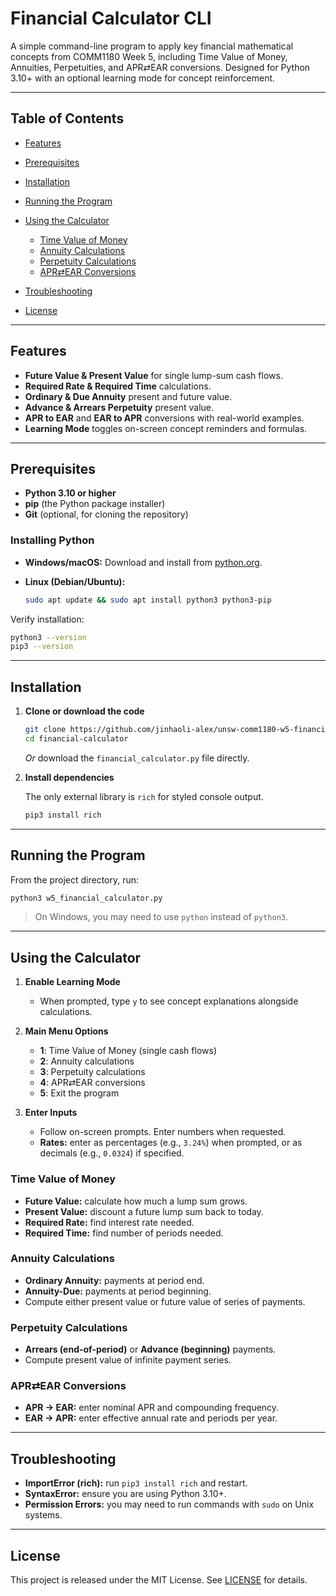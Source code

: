 # Financial Calculator CLI

A simple command-line program to apply key financial mathematical concepts from COMM1180 Week 5, including Time Value of Money, Annuities, Perpetuities, and APR⇄EAR conversions. Designed for Python 3.10+ with an optional learning mode for concept reinforcement.

---

## Table of Contents

* [Features](#features)
* [Prerequisites](#prerequisites)
* [Installation](#installation)
* [Running the Program](#running-the-program)
* [Using the Calculator](#using-the-calculator)

  * [Time Value of Money](#time-value-of-money)
  * [Annuity Calculations](#annuity-calculations)
  * [Perpetuity Calculations](#perpetuity-calculations)
  * [APR⇄EAR Conversions](#aprear-conversions)
* [Troubleshooting](#troubleshooting)
* [License](#license)

---

## Features

* **Future Value & Present Value** for single lump-sum cash flows.
* **Required Rate & Required Time** calculations.
* **Ordinary & Due Annuity** present and future value.
* **Advance & Arrears Perpetuity** present value.
* **APR to EAR** and **EAR to APR** conversions with real-world examples.
* **Learning Mode** toggles on-screen concept reminders and formulas.

---

## Prerequisites

* **Python 3.10 or higher**
* **pip** (the Python package installer)
* **Git** (optional, for cloning the repository)

### Installing Python

* **Windows/macOS:** Download and install from [python.org](https://www.python.org/downloads/).
* **Linux (Debian/Ubuntu):**

  ```bash
  sudo apt update && sudo apt install python3 python3-pip
  ```

Verify installation:

```bash
python3 --version
pip3 --version
```

---

## Installation

1. **Clone or download the code**

   ```bash
   git clone https://github.com/jinhaoli-alex/unsw-comm1180-w5-financial-calculator.git
   cd financial-calculator
   ```

   *Or* download the `financial_calculator.py` file directly.

2. **Install dependencies**

   The only external library is `rich` for styled console output.

   ```bash
   pip3 install rich
   ```

---

## Running the Program

From the project directory, run:

```bash
python3 w5_financial_calculator.py
```

> On Windows, you may need to use `python` instead of `python3`.

---

## Using the Calculator

1. **Enable Learning Mode**

   * When prompted, type `y` to see concept explanations alongside calculations.

2. **Main Menu Options**

   * **1**: Time Value of Money (single cash flows)
   * **2**: Annuity calculations
   * **3**: Perpetuity calculations
   * **4**: APR⇄EAR conversions
   * **5**: Exit the program

3. **Enter Inputs**

   * Follow on-screen prompts. Enter numbers when requested.
   * **Rates:** enter as percentages (e.g., `3.24%`) when prompted, or as decimals (e.g., `0.0324`) if specified.

### Time Value of Money

* **Future Value:** calculate how much a lump sum grows.
* **Present Value:** discount a future lump sum back to today.
* **Required Rate:** find interest rate needed.
* **Required Time:** find number of periods needed.

### Annuity Calculations

* **Ordinary Annuity:** payments at period end.
* **Annuity-Due:** payments at period beginning.
* Compute either present value or future value of series of payments.

### Perpetuity Calculations

* **Arrears (end-of-period)** or **Advance (beginning)** payments.
* Compute present value of infinite payment series.

### APR⇄EAR Conversions

* **APR → EAR:** enter nominal APR and compounding frequency.
* **EAR → APR:** enter effective annual rate and periods per year.

---

## Troubleshooting

* **ImportError (rich):** run `pip3 install rich` and restart.
* **SyntaxError:** ensure you are using Python 3.10+.
* **Permission Errors:** you may need to run commands with `sudo` on Unix systems.

---

## License

This project is released under the MIT License. See [LICENSE](LICENSE) for details.
